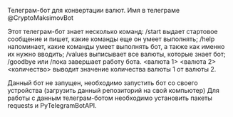 Телеграм-бот для конвертации валют. Имя в телеграме @CryptoMaksimovBot

Этот телеграм-бот знает несколько команд:
/start выдает стартовое сообщение и пишет, какие команды еще он умеет выполнять;
/help напоминает, какие команды умеет выполнять бот, а также как именно их нужно вводить;
/values выписывает все валюты, которые знает бот;
/goodbye или /пока завершает работу бота.
<валюта 1> <валюта 2> <количество> выводит значение количества валюты 1 от валюты 2.


Данный бот не запущен, необходимо запустить бот со своего устройства (загрузить данный репозиторий на свой компьютер) 
Для работы с данным телеграм-ботом необходимо установить пакеты requests и PyTelegramBotAPI.
